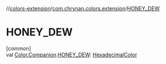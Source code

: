 //[colors-extension](../../index.md)/[com.chrynan.colors.extension](index.md)/[HONEY_DEW](-h-o-n-e-y_-d-e-w.md)

# HONEY_DEW

[common]\
val [Color.Companion](../../../colors-core/colors-core/com.chrynan.colors/-color/-companion/index.md).[HONEY_DEW](-h-o-n-e-y_-d-e-w.md): [HexadecimalColor](../../../colors-core/colors-core/com.chrynan.colors/-hexadecimal-color/index.md)
